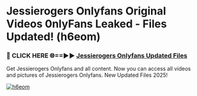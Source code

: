 # Jessierogers Onlyfans Original Videos 0nlyFans Leaked - Files Updated! (h6eom)

<h3>🔴 CLICK HERE 🌐==►► <a href="https://tinyurl.com/2m67pmp6" rel="nofollow">Jessierogers Onlyfans Updated Files</a></h3>

Get Jessierogers Onlyfans and all content. Now you can access all videos and pictures of Jessierogers Onlyfans. New Updated Files 2025!

[![h6eom](https://i.imgur.com/H4QAA4z.gif)](https://tinyurl.com/2m67pmp6)